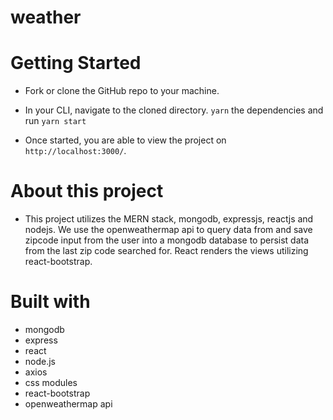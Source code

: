 # weather

# Getting Started

- Fork or clone the GitHub repo to your machine.
- In your CLI, navigate to the cloned directory. `yarn` the dependencies and run `yarn start`

- Once started, you are able to view the project on `http://localhost:3000/`.


# About this project

- This project utilizes the MERN stack, mongodb, expressjs, reactjs and nodejs. We use the openweathermap api to query data from and save zipcode input from the user into a mongodb database to persist data from the last zip code searched for. React renders the views utilizing react-bootstrap.

# Built with
- mongodb
- express
- react
- node.js
- axios
- css modules
- react-bootstrap
- openweathermap api
